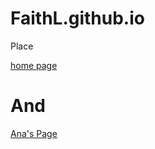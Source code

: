 # FaithL.github.io
Place
<!DOCTYPE html>
<html>
<head>
<title>Loading Page</title>
</head>
<body>
<a href="index/index.html">home page</a>
<h1>And</h1>
<a href="ana.html">Ana's Page</a> 
</body>
</html>
